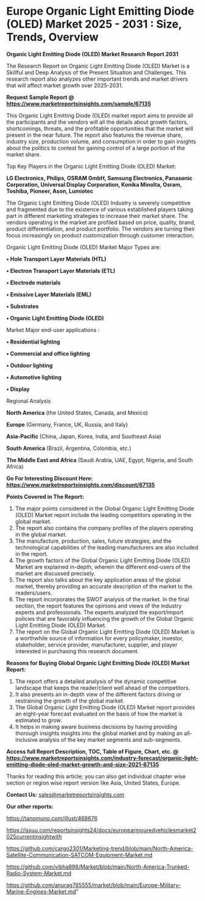 # Europe Organic Light Emitting Diode (OLED) Market 2025 - 2031 : Size, Trends, Overview

<strong>Organic Light Emitting Diode (OLED) Market Research Report 2031</strong>

The Research Report on Organic Light Emitting Diode (OLED) Market is a Skillful and Deep Analysis of the Present Situation and Challenges. This research report also analyzes other important trends and market drivers that will affect market growth over 2025-2031.

<strong>Request Sample Report @ <a href=https://www.marketreportsinsights.com/sample/67135>https://www.marketreportsinsights.com/sample/67135</a></strong>

This Organic Light Emitting Diode (OLED) market report aims to provide all the participants and the vendors will all the details about growth factors, shortcomings, threats, and the profitable opportunities that the market will present in the near future. The report also features the revenue share, industry size, production volume, and consumption in order to gain insights about the politics to contest for gaining control of a large portion of the market share.

Top Key Players in the Organic Light Emitting Diode (OLED) Market:

<strong>LG Electronics, Philips, OSRAM GmbH, Samsung Electronics, Panasonic Corporation, Universal Display Corporation, Konika Minolta, Osram, Toshiba, Pioneer, Ason, Lumiotec</strong>

The Organic Light Emitting Diode (OLED) Industry is severely competitive and fragmented due to the existence of various established players taking part in different marketing strategies to increase their market share. The vendors operating in the market are profiled based on price, quality, brand, product differentiation, and product portfolio. The vendors are turning their focus increasingly on product customization through customer interaction.

Organic Light Emitting Diode (OLED) Market Major Types are:

<strong>• Hole Transport Layer Materials (HTL)

• Electron Transport Layer Materials (ETL)

• Electrode materials

• Emissive Layer Materials (EML)

• Substrates

• Organic Light Emitting Diode (OLED)</strong>

Market Major end-user applications :

<strong>• Residential lighting

• Commercial and office lighting

• Outdoor lighting

• Automotive lighting

• Display</strong>

Regional Analysis

</u><strong><b>North America</b></strong> (the United States, Canada, and Mexico)

<strong><b>Europe </b></strong>(Germany, France, UK, Russia, and Italy)

<strong><b>Asia-Pacific</b></strong> (China, Japan, Korea, India, and Southeast Asia)

<strong><b>South America</b></strong> (Brazil, Argentina, Colombia, etc.)

<strong><b>The Middle East and Africa</b></strong> (Saudi Arabia, UAE, Egypt, Nigeria, and South Africa)

<strong>Go For Interesting Discount Here: <a href=https://www.marketreportsinsights.com/discount/67135>https://www.marketreportsinsights.com/discount/67135</a></strong>

<strong>Points Covered in The Report:</strong>
<ol>
  <li>The major points considered in the Global Organic Light Emitting Diode (OLED) Market report include the leading competitors operating in the global market.</li>
  <li>The report also contains the company profiles of the players operating in the global market.</li>
  <li>The manufacture, production, sales, future strategies, and the technological capabilities of the leading manufacturers are also included in the report.</li>
  <li>The growth factors of the Global Organic Light Emitting Diode (OLED) Market are explained in-depth, wherein the different end-users of the market are discussed precisely.</li>
  <li>The report also talks about the key application areas of the global market, thereby providing an accurate description of the market to the readers/users.</li>
  <li>The report incorporates the SWOT analysis of the market. In the final section, the report features the opinions and views of the industry experts and professionals. The experts analyzed the export/import policies that are favorably influencing the growth of the Global Organic Light Emitting Diode (OLED) Market.</li>
  <li>The report on the Global Organic Light Emitting Diode (OLED) Market is a worthwhile source of information for every policymaker, investor, stakeholder, service provider, manufacturer, supplier, and player interested in purchasing this research document.</li>
</ol>
<strong>Reasons for Buying Global Organic Light Emitting Diode (OLED) Market Report:</strong>

<ol>
  <li>The report offers a detailed analysis of the dynamic competitive landscape that keeps the reader/client well ahead of the competitors.</li>
  <li>It also presents an in-depth view of the different factors driving or restraining the growth of the global market.</li>
  <li>The Global Organic Light Emitting Diode (OLED) Market report provides an eight-year forecast evaluated on the basis of how the market is estimated to grow.</li>
  <li>It helps in making aware business decisions by having providing thorough insights insights into the global market and by making an all-inclusive analysis of the key market segments and sub-segments.</li>
</ol>
<strong>Access full Report Description, TOC, Table of Figure, Chart, etc. @ <a href=https://www.marketreportsinsights.com/industry-forecast/organic-light-emitting-diode-oled-market-growth-and-size-2021-67135>https://www.marketreportsinsights.com/industry-forecast/organic-light-emitting-diode-oled-market-growth-and-size-2021-67135</a></strong>


Thanks for reading this article; you can also get individual chapter wise section or region wise report version like Asia, United States, Europe.

<strong>Contact Us:</strong>
sales@marketreportsinsights.com

<strong>Our other reports:</strong>

<a href=https://tanomuno.com/illust/468676>https://tanomuno.com/illust/468676</a>

<a href=https://issuu.com/reportsinsights24/docs/europearmouredvehiclesmarket2025currentinsightwith>https://issuu.com/reportsinsights24/docs/europearmouredvehiclesmarket2025currentinsightwith</a>

<a href=https://github.com/cargo2301/Marketing-trend/blob/main/North-America-Satellite-Communication-SATCOM-Equipment-Market.md>https://github.com/cargo2301/Marketing-trend/blob/main/North-America-Satellite-Communication-SATCOM-Equipment-Market.md</a>

<a href=https://github.com/vibha898/Market/blob/main/North-America-Trunked-Radio-System-Market.md>https://github.com/vibha898/Market/blob/main/North-America-Trunked-Radio-System-Market.md</a>

<a href=https://github.com/anurag765555/market/blob/main/Europe-Military-Marine-Engines-Market.md>https://github.com/anurag765555/market/blob/main/Europe-Military-Marine-Engines-Market.md</a>"

